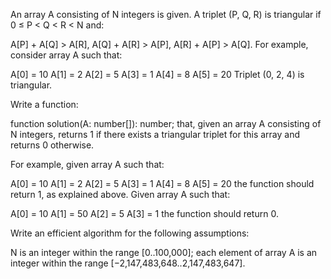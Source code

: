 An array A consisting of N integers is given. A triplet (P, Q, R) is triangular if 0 ≤ P < Q < R < N and:

A[P] + A[Q] > A[R],
A[Q] + A[R] > A[P],
A[R] + A[P] > A[Q].
For example, consider array A such that:

A[0] = 10 A[1] = 2 A[2] = 5
A[3] = 1 A[4] = 8 A[5] = 20
Triplet (0, 2, 4) is triangular.

Write a function:

function solution(A: number[]): number;
that, given an array A consisting of N integers, returns 1 if there exists a triangular triplet for this array and returns 0 otherwise.

For example, given array A such that:

A[0] = 10 A[1] = 2 A[2] = 5
A[3] = 1 A[4] = 8 A[5] = 20
the function should return 1, as explained above. Given array A such that:

A[0] = 10 A[1] = 50 A[2] = 5
A[3] = 1
the function should return 0.

Write an efficient algorithm for the following assumptions:

N is an integer within the range [0..100,000];
each element of array A is an integer within the range [−2,147,483,648..2,147,483,647].
